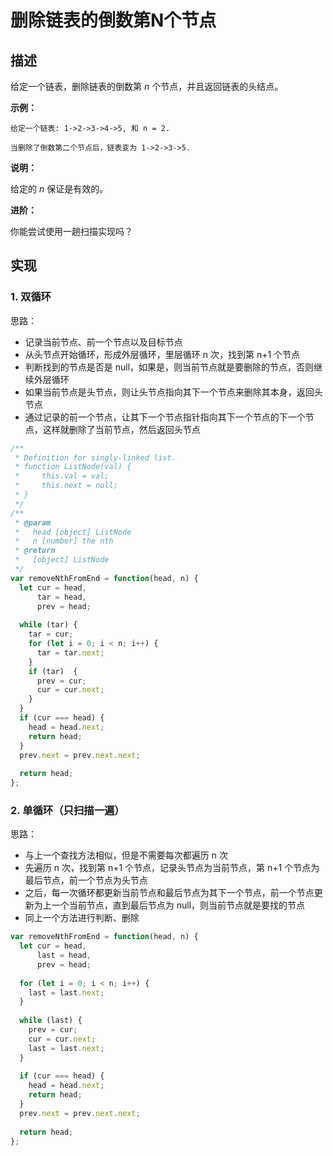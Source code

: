 # 删除链表的倒数第N个节点

## 描述

给定一个链表，删除链表的倒数第 _n_ 个节点，并且返回链表的头结点。

**示例：**

```text
给定一个链表: 1->2->3->4->5, 和 n = 2.

当删除了倒数第二个节点后，链表变为 1->2->3->5.
```

**说明：**

给定的 _n_ 保证是有效的。

**进阶：**

你能尝试使用一趟扫描实现吗？

## 实现

### 1. 双循环

思路：

* 记录当前节点、前一个节点以及目标节点
* 从头节点开始循环，形成外层循环，里层循环 n 次，找到第 n+1 个节点
* 判断找到的节点是否是 null，如果是，则当前节点就是要删除的节点，否则继续外层循环
* 如果当前节点是头节点，则让头节点指向其下一个节点来删除其本身，返回头节点
* 通过记录的前一个节点，让其下一个节点指针指向其下一个节点的下一个节点，这样就删除了当前节点，然后返回头节点

```javascript
/**
 * Definition for singly-linked list.
 * function ListNode(val) {
 *     this.val = val;
 *     this.next = null;
 * }
 */
/**
 * @param
 *   head [object] ListNode
 *   n [number] the nth
 * @return
 *   [object] ListNode
 */
var removeNthFromEnd = function(head, n) {
  let cur = head,
      tar = head,
      prev = head;
  
  while (tar) {
    tar = cur;
    for (let i = 0; i < n; i++) {
      tar = tar.next;
    }
    if (tar)  {
      prev = cur;
      cur = cur.next;
    }
  }
  if (cur === head) {
    head = head.next;
    return head;
  }
  prev.next = prev.next.next;
  
  return head;
};
```

### 2. 单循环（只扫描一遍）

思路：

* 与上一个查找方法相似，但是不需要每次都遍历 n 次
* 先遍历 n 次，找到第 n+1 个节点，记录头节点为当前节点，第 n+1 个节点为最后节点，前一个节点为头节点
* 之后，每一次循环都更新当前节点和最后节点为其下一个节点，前一个节点更新为上一个当前节点，直到最后节点为 null，则当前节点就是要找的节点
* 同上一个方法进行判断、删除

```javascript
var removeNthFromEnd = function(head, n) {
  let cur = head,
      last = head,
      prev = head;
  
  for (let i = 0; i < n; i++) {
    last = last.next;
  }
  
  while (last) {
    prev = cur;
    cur = cur.next;
    last = last.next;
  }
  
  if (cur === head) {
    head = head.next;
    return head;
  }
  prev.next = prev.next.next;
  
  return head;
};
```

